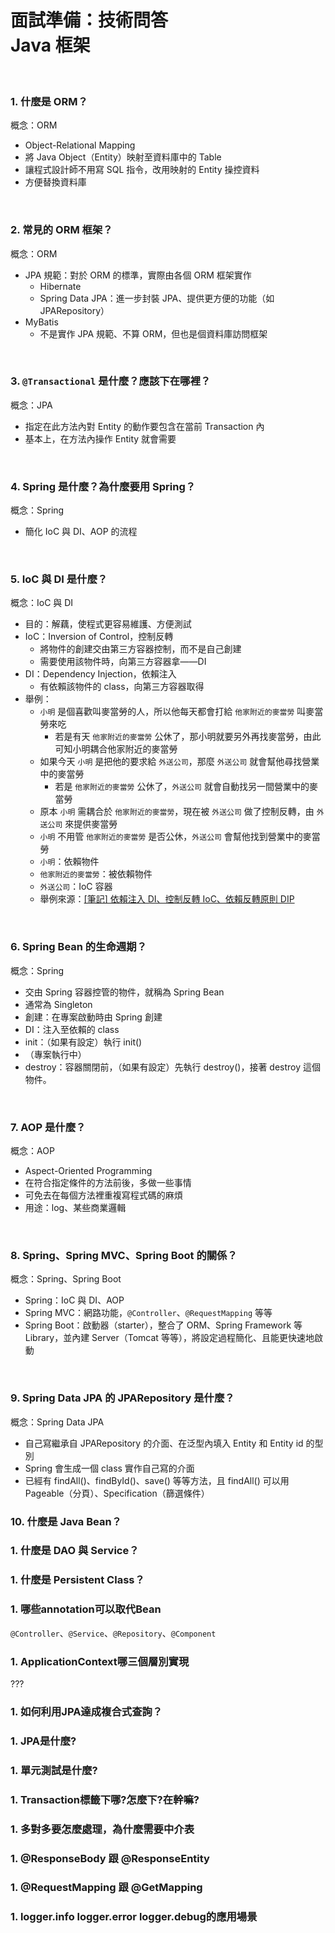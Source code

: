 # 面試準備：技術問答<br>Java 框架
<br>

### 1. 什麼是 ORM？
概念：ORM
- Object-Relational Mapping
- 將 Java Object（Entity）映射至資料庫中的 Table
- 讓程式設計師不用寫 SQL 指令，改用映射的 Entity 操控資料
- 方便替換資料庫

<br>

### 2. 常見的 ORM 框架？
概念：ORM
- JPA 規範：對於 ORM 的標準，實際由各個 ORM 框架實作
    - Hibernate
    - Spring Data JPA：進一步封裝 JPA、提供更方便的功能（如 JPARepository）
- MyBatis
    - 不是實作 JPA 規範、不算 ORM，但也是個資料庫訪問框架

<br>

### 3. `@Transactional` 是什麼？應該下在哪裡？
概念：JPA
- 指定在此方法內對 Entity 的動作要包含在當前 Transaction 內
- 基本上，在方法內操作 Entity 就會需要

<br>

### 4. Spring 是什麼？為什麼要用 Spring？
概念：Spring
- 簡化 IoC 與 DI、AOP 的流程

<br>

### 5. IoC 與 DI 是什麼？
概念：IoC 與 DI
- 目的：解藕，使程式更容易維護、方便測試
- IoC：Inversion of Control，控制反轉
    - 將物件的創建交由第三方容器控制，而不是自己創建
    - 需要使用該物件時，向第三方容器拿——DI
- DI：Dependency Injection，依賴注入
    - 有依賴該物件的 class，向第三方容器取得
- 舉例：
    - `小明` 是個喜歡叫麥當勞的人，所以他每天都會打給 `他家附近的麥當勞` 叫麥當勞來吃
        - 若是有天 `他家附近的麥當勞` 公休了，那小明就要另外再找麥當勞，由此可知小明耦合他家附近的麥當勞
    - 如果今天 `小明` 是把他的要求給 `外送公司`，那麼 `外送公司` 就會幫他尋找營業中的麥當勞
        - 若是 `他家附近的麥當勞` 公休了，`外送公司` 就會自動找另一間營業中的麥當勞
    - 原本 `小明` 需耦合於 `他家附近的麥當勞`，現在被 `外送公司` 做了控制反轉，由 `外送公司` 來提供麥當勞
    - `小明` 不用管 `他家附近的麥當勞` 是否公休，`外送公司` 會幫他找到營業中的麥當勞
    - `小明`：依賴物件
    - `他家附近的麥當勞`：被依賴物件
    - `外送公司`：IoC 容器
    - 舉例來源：[[筆記] 依賴注入 DI、控制反轉 IoC、依賴反轉原則 DIP](https://hackmd.io/@kenny88881234/rJwqJbT4S)

<br>

### 6. Spring Bean 的生命週期？
概念：Spring
- 交由 Spring 容器控管的物件，就稱為 Spring Bean
- 通常為 Singleton
- 創建：在專案啟動時由 Spring 創建
- DI：注入至依賴的 class
- init：（如果有設定）執行 init()
- （專案執行中）
- destroy：容器關閉前，（如果有設定）先執行 destroy()，接著 destroy 這個物件。

<br>

### 7. AOP 是什麼？
概念：AOP
- Aspect-Oriented Programming
- 在符合指定條件的方法前後，多做一些事情
- 可免去在每個方法裡重複寫程式碼的麻煩
- 用途：log、某些商業邏輯

<br>

### 8. Spring、Spring MVC、Spring Boot 的關係？
概念：Spring、Spring Boot
- Spring：IoC 與 DI、AOP
- Spring MVC：網路功能，`@Controller`、`@RequestMapping` 等等
- Spring Boot：啟動器（starter），整合了 ORM、Spring Framework 等 Library，並內建 Server（Tomcat 等等），將設定過程簡化、且能更快速地啟動

<br>

### 9. Spring Data JPA 的 JPARepository 是什麼？
概念：Spring Data JPA
- 自己寫繼承自 JPARepository 的介面、在泛型內填入 Entity 和 Entity id 的型別
- Spring 會生成一個 class 實作自己寫的介面
- 已經有 findAll()、findById()、save() 等等方法，且 findAll() 可以用 Pageable（分頁）、Specification（篩選條件）

### 10. 什麼是 Java Bean？
### 1. 什麼是 DAO 與 Service？
### 1. 什麼是 Persistent Class？
### 1. 哪些annotation可以取代Bean
`@Controller`、`@Service`、`@Repository`、`@Component`
### 1. ApplicationContext哪三個層別實現
???
### 1. 如何利用JPA達成複合式查詢？
### 1. JPA是什麼?
### 1. 單元測試是什麼?
### 1. Transaction標籤下哪?怎麼下?在幹嘛?
### 1. 多對多要怎麼處理，為什麼需要中介表
### 1. @ResponseBody 跟 @ResponseEntity
### 1. @RequestMapping 跟 @GetMapping
### 1. logger.info logger.error logger.debug的應用場景
